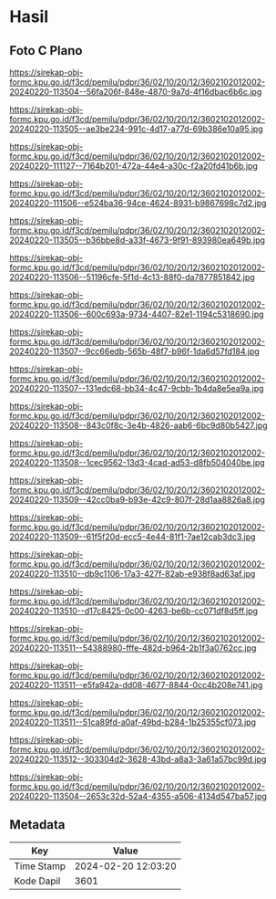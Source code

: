 # Hasil

## Foto C Plano

https://sirekap-obj-formc.kpu.go.id/f3cd/pemilu/pdpr/36/02/10/20/12/3602102012002-20240220-113504--56fa206f-848e-4870-9a7d-4f16dbac6b6c.jpg

https://sirekap-obj-formc.kpu.go.id/f3cd/pemilu/pdpr/36/02/10/20/12/3602102012002-20240220-113505--ae3be234-991c-4d17-a77d-69b386e10a95.jpg

https://sirekap-obj-formc.kpu.go.id/f3cd/pemilu/pdpr/36/02/10/20/12/3602102012002-20240220-111127--7164b201-472a-44e4-a30c-f2a20fd41b6b.jpg

https://sirekap-obj-formc.kpu.go.id/f3cd/pemilu/pdpr/36/02/10/20/12/3602102012002-20240220-111506--e524ba36-94ce-4624-8931-b9867698c7d2.jpg

https://sirekap-obj-formc.kpu.go.id/f3cd/pemilu/pdpr/36/02/10/20/12/3602102012002-20240220-113505--b36bbe8d-a33f-4673-9f91-893980ea649b.jpg

https://sirekap-obj-formc.kpu.go.id/f3cd/pemilu/pdpr/36/02/10/20/12/3602102012002-20240220-113506--51196cfe-5f1d-4c13-88f0-da7877851842.jpg

https://sirekap-obj-formc.kpu.go.id/f3cd/pemilu/pdpr/36/02/10/20/12/3602102012002-20240220-113506--600c693a-9734-4407-82e1-1194c5318690.jpg

https://sirekap-obj-formc.kpu.go.id/f3cd/pemilu/pdpr/36/02/10/20/12/3602102012002-20240220-113507--9cc66edb-565b-48f7-b96f-1da6d57fd184.jpg

https://sirekap-obj-formc.kpu.go.id/f3cd/pemilu/pdpr/36/02/10/20/12/3602102012002-20240220-113507--131edc68-bb34-4c47-9cbb-1b4da8e5ea9a.jpg

https://sirekap-obj-formc.kpu.go.id/f3cd/pemilu/pdpr/36/02/10/20/12/3602102012002-20240220-113508--843c0f8c-3e4b-4826-aab6-6bc9d80b5427.jpg

https://sirekap-obj-formc.kpu.go.id/f3cd/pemilu/pdpr/36/02/10/20/12/3602102012002-20240220-113508--1cec9562-13d3-4cad-ad53-d8fb504040be.jpg

https://sirekap-obj-formc.kpu.go.id/f3cd/pemilu/pdpr/36/02/10/20/12/3602102012002-20240220-113509--42cc0ba9-b93e-42c9-807f-28d1aa8826a8.jpg

https://sirekap-obj-formc.kpu.go.id/f3cd/pemilu/pdpr/36/02/10/20/12/3602102012002-20240220-113509--61f5f20d-ecc5-4e44-81f1-7ae12cab3dc3.jpg

https://sirekap-obj-formc.kpu.go.id/f3cd/pemilu/pdpr/36/02/10/20/12/3602102012002-20240220-113510--db9c1106-17a3-427f-82ab-e938f8ad63af.jpg

https://sirekap-obj-formc.kpu.go.id/f3cd/pemilu/pdpr/36/02/10/20/12/3602102012002-20240220-113510--d17c8425-0c00-4263-be6b-cc071df8d5ff.jpg

https://sirekap-obj-formc.kpu.go.id/f3cd/pemilu/pdpr/36/02/10/20/12/3602102012002-20240220-113511--54388980-fffe-482d-b964-2b1f3a0762cc.jpg

https://sirekap-obj-formc.kpu.go.id/f3cd/pemilu/pdpr/36/02/10/20/12/3602102012002-20240220-113511--e5fa942a-dd08-4677-8844-0cc4b208e741.jpg

https://sirekap-obj-formc.kpu.go.id/f3cd/pemilu/pdpr/36/02/10/20/12/3602102012002-20240220-113511--51ca89fd-a0af-49bd-b284-1b25355cf073.jpg

https://sirekap-obj-formc.kpu.go.id/f3cd/pemilu/pdpr/36/02/10/20/12/3602102012002-20240220-113512--303304d2-3628-43bd-a8a3-3a61a57bc99d.jpg

https://sirekap-obj-formc.kpu.go.id/f3cd/pemilu/pdpr/36/02/10/20/12/3602102012002-20240220-113504--2653c32d-52a4-4355-a506-4134d547ba57.jpg


## Metadata

| Key        | Value               |
| ---------- | ------------------- |
| Time Stamp | 2024-02-20 12:03:20 |
| Kode Dapil | 3601                |



